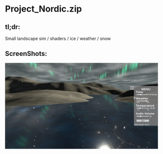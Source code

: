 # Project_Nordic.zip

## tl;dr:
Small landscape sim / shaders / ice / weather / snow 

## ScreenShots:
<img align="center" src="https://raw.githubusercontent.com/MarcelvanDuijnDev/Unity_Builds/main/OtherFiles/ScreenShot_Project_Nordic_1.jpg">
